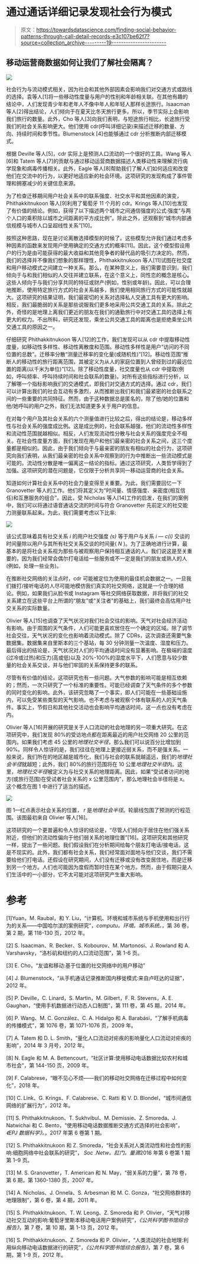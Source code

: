 # 通过通话详细记录发现社会行为模式

> 原文：<https://towardsdatascience.com/finding-social-behavior-patterns-through-call-detail-records-e3c107be62f7?source=collection_archive---------19----------------------->

## 移动运营商数据如何让我们了解社会隔离？

![](img/98aa810adc8293c66df6f0184d33e3f7.png)

社会行为与流动模式相关，因为社会和其他外部因素会影响我们对交通方式或路线的选择。袁等人[1]将一些移动性度量与用户的性别和年龄相关联。在其他有趣的结论中，人们发现青少年和老年人不像中年人和年轻人那样长途旅行。Isaacman 等人[2]得出结论，人们倾向于在夏天比冬天旅行更多。所以，季节实际上会影响我们旅行的数量。此外，Cho 等人[3]向我们表明，与短途旅行相比，长途旅行受我们的社会关系影响更大。他们使用 cdr(呼叫详细记录)来描述迁移的数量、方向、持续时间和季节性。Blumenstock [4]也能够通过 cdr 分析推断内部迁移模式。

根据 Deville 等人[5]，cdr 实际上是预测人口流动的一个很好的工具。Wang 等人[6]和 Tatem 等人[7]的贡献与通过移动运营商数据描述人类移动性来理解流行病学现象和病毒传播相关。此外，Eagle 等人[8]帮助我们了解人们如何适应和改变他们在交流中的行为，以更好地适应新的社会环境。这项研究的发现构成了事件管理和拥塞减少的关键信息来源。

为了检查迁移期间用户社会关系中的联系强度、社交水平和其他因素的演变，Phithakkitnukoon 等人[9]利用了葡萄牙 11 个月的 cdr。Krings 等人[10]也发现了有价值的结论。例如，获得了以下描述两个城市之间通信强度的公式:强度“与两个人口的乘积除以城市之间距离的平方成比例”。除此之外，还观察到“城市内部通信规模与城市人口呈超线性关系”[10]。

按照这种思路，现在是讨论离散选择模型的时候了。这些模型允许我们通过考虑多种因素的函数来发现用户使用确定的交通方式的概率[11]。因此，这个模型假设用户的行为是由可能获得的最大收益和其他竞争者的替代品的吸引力决定的。然而，我们的选择并不像我们想象的那样理性，Phithakkitnukoon 等人[11]试图在社交度和用户移动模式之间建立一种关系。那么，在某种意义上，我们需要意识到，我们倾向于与和我们相似的人交往并建立联系，在这个意义上，同性恋的概念是核心。这些人倾向于与我们分享共同的特征或财产(例如，性别或年龄)。因此，可以合理地推断，使用特定旅行方式的社会关系越多，我们使用相同旅行方式的可能性就越大。这项研究的结果证明，我们最密切的关系对选择私人交通工具有更大的影响。相反，我们最脆弱的关系是那些说服我们更多地采用公共交通工具的关系。除此之外，奇怪的是地理上离我们更近的朋友在我们的通勤旅行中对交通工具的选择上有更大的权力。不出所料，研究还发现，乘坐公共交通工具的距离也是拒绝乘坐公共交通工具的原因之一。

仔细研究 Phithakkitnukoon 等人[12]的工作，我们发现可以从 cdr 中提取移动性度量，如移动性多样性、移动性离散度和范围。移动性多样性是用户“访问的不同位置的总数”。迁移率分散“测量迁移率的变化量(或随机性)”[12]。移动性范围“推断人的移动性的旅行距离范围，其被定义为从人的家庭位置到人曾经到过的最远位置的距离(以千米为单位)”[12]。除了移动性度量，社交度量也从 cdr 中提取(例如，呼叫频率、呼叫持续时间和社会联系的数量)。对所有这些指标进行分析，以了解哪一个指标影响我们的交通模式，即我们对交通方式的选择。通过 cdr，我们可以计算出我们的社会互动有多激烈，从而推断出我们和我们最紧密的社会联系之间的一些重要的共同特征。然而，由于这种数据总是匿名的，除了他/她的位置和他/她呼叫的用户之外，我们无法知道更多关于用户的信息。

在对每个用户及其社会关系的六个测量值进行比较之后，得出的结论是，移动多样性与社会关系的强度成比例。这是成比例的，社会联系越强，他们的流动性多样性和流动性范围就越相似。相反，人们发现流动性分散与社会关系的强度完全不相关。在社会性度量方面，我们发现在用户和他们最亲密的社会关系之间，这三个度量都是相似的。因此，由于我们倾向于与最亲密的朋友有相似的社会行为，这项研究向我们表明，从我们最亲密的社会关系中观察到的行为中推断出一些流动模式是可能的。流动性分散是唯一偏离这一结论的指标。通过这项研究，人类哲学得到了加强。这项研究的潜在问题是，它仅限于分析共享同一移动运营商的社会关系。

知道如何计算社会关系中的社会力量变得至关重要。为此，我们需要回忆一下 Granovetter 等人的工作。他们将其定义为“时间量、情感强度、亲密度(相互信任)和互惠服务的组合”。因此，受 Nicholas 等人[14]工作的启发，在我们的案例中，我们可以将通过语音通话交流的时间与符合 Granovetter 先前定义的社交能力测量联系起来。为此，我们需要考虑以下比率:

![](img/ce095c0c27bf1574535fd4b5559f4913.png)

该公式意味着具有社交关系 *i* 的用户社交强度 *(s)* 等于用户与关系 *i* — *c(i)* 交谈的时间量除以用户与其所有社交关系交谈的时间量( *N* )。为了正确地进行计算，最基本的是将社会关系视为那些与被观察用户保持相互通话的人。我们说这是至关重要的，因为我们经常会偶尔打电话给一些服务或不一定是我们的朋友或熟人的人(例如，处理一些业务)。

在推断社交网络的关注点时，cdr 可能被定位为使用的最佳机会数据之一。一旦我们拨打/接听电话的人尽可能地模仿我们真实的社交网络，这就是一个合理的结论。例如，如果我们从脸书或 Instagram 等社交网络获取数据，并将我们的社交关系建立在这些平台上所谓的“朋友”或“关注者”的基础上，我们最终会高估用户社交关系的实际数量。

Olivier 等人[15]也调查了天气状况对我们社会交往的影响。天气对社会经济活动有影响。由于周围的天气条件，人们可能更喜欢居住在一个确定的区域。除了调节社会交往，天气状况的变化也影响着流动模式。除了 CDRs，这次调查还需要气象数据集。数据集来自里斯本的三个基站，每 30 分钟测量一次温度、湿度和压力。最后得出的结论是，天气状况对人们的平均通话时间没有显著影响。在极端的温度(过冷或过热)和压力(高或低)以及 20%-100%的湿度水平下，人们愿意与较少数量的社会关系交谈，并与他们牢固的关系保持更多的联系。

尽管有有价值的结论，这项研究也有一些问题。大气参数的影响可能是相互依赖的；然而，一次只研究了一个标准的重要性。可能已经调查了天气条件的多个参数的同时变化的影响。此外，该研究忽略了一个事实，即人们可能在一些基础设施内，可以免受某些类型的天气影响。也不考虑与被观察个体有联系的人的天气条件。事实上，节假日和其他社交活动也会影响平均通话时间，这一点也没有考虑在内。

Olivier 等人[16]开展的研究是关于人口流动的社会地理的另一项重大研究。在这项研究中，我们发现 80%的受访地点都在距离最近的用户社交网络 20 公里的范围内。如果我们考虑 45 公里的*地理社交半径*，那么我们可以说百分比增加到 90%。同样令人惊讶的是，我们往往在地理上更接近弱关系，而不是强关系。一般来说，我们所在的地区越是城市化，我们与社会的联系就越遥远，我们的*地理社会半径*就越短；此外，我们 80%的旅行范围将在 10 公里*地理社交半径*内。这里，*地理社交半径*被定义为与社交关系的地理距离。因此，如果“受试者访问的地方(或旅行范围)在受试者社会关系的 x 公里范围内”，那么地理社会半径将是 x。这个概念在图 1 中进行了适当的描述。

![](img/51bba4baf45b7696a96f8481bdbb55a4.png)

图 1—红点表示社会关系的位置， *r* 是*地理社会半径*。轮廓线包围了预测的行程范围。该图最初来自 Olivier 等人[16]。

这项研究的一个更普遍和令人惊讶的结论是，“尽管人们倾向于居住在他们强关系附近，但他们的流动性偏向于他们弱关系的地理位置”[16]。这项研究和其他研究一样，提出了一些问题。我们假设我们在分析期间给每个朋友打电话/接电话，这是不现实的。此外，我们都有社会关系，我们经常面对面地与他们交谈，我们不需要给他们打电话。还假设在研究期间，人们没有迁移或没有改变居住地，而是迁移到另一个地方。人们也可能因为度假而暂时住在某个地方。然而，由于假期只是人们生活中的一小部分，它不太可能对这项研究产生重大影响。

# 参考

[1]Yuan，M. Raubal，和 Y. Liu，“计算机、环境和城市系统与手机使用和出行行为的关系——中国哈尔滨的案例研究”，*computu。环境。城市系统。*，第 36 卷，第 2 期，第 118-130 页，2012 年。

[2] S. Isaacman、R. Becker、S. Kobourov、M. Martonosi、J. Rowland 和 A. Varshavsky，“洛杉矶和纽约的人口流动范围”，第 1-6 页。

[3] E. Cho，“友谊和移动:基于位置的社交网络中的用户移动”

[4] J. Blumenstock，“从手机通话记录推断国内移徙模式:来自卢旺达的证据”，2012 年。

[5] P. Deville，C. Linard，S. Martin，M. Gilbert，F. R. Stevens，A. E. Gaughan，“使用手机数据进行动态人口制图”，第 111 卷，第 45 期，2014 年。

[6] P. Wang、M. C. González、C. A. Hidalgo 和 A. Barabási，“了解手机病毒的传播模式”，第 1076 卷，第 1071-1076 页，2009 年。

[7] A. Tatem 和 D. L. Smith，“量化人口流动对疟疾的影响量化人口流动对疟疾的影响”，2014 年 3 月号，2012 年。

[8] N. Eagle 和 M. A. Bettencourt，“社区计算:使用移动电话数据比较农村和城市社会”，第 144-150 页，2009 年。

[9] F. Calabrese，“眼不见心不烦——我们的移动社交网络在迁移过程中如何变化”，2018 年。

[10] C. Link、G. Krings、F. Calabrese、C. Ratti 和 V. D. Blondel，“城市间通信网络的扩展行为”，2012 年。

[11] S. Phithakkitnukoon、T. Sukhvibul、M. Demissie、Z. Smoreda、J. Natwichai 和 C. Bento，“使用移动电话数据推断交通方式选择的社会影响”，*《EPJ 数据科学》。*，2017 年第 6 卷第 1 期。

[12] S. Phithakkitnukoon 和 Z. Smoreda，“社会关系对人类流动性和社会性的影响:细胞网络中社会联系的研究”， *Soc .Netw。肛门。量滴*2016 年第 6 卷第 1 期第 1–9 页。

[13] M. S. Granovetter，T. American 和 N. May，“弱关系的力量”，第 78 卷，第 6 期，第 1360-1380 页，2007 年。

[14] A. Nicholas、J. Onnela、S. Arbesman 和 M. C. Gonza，“社交网络群体的地理限制”，第 6 卷，第 4 期，2011 年。

[15] S. Phithakkitnukoon、T. W. Leong、Z. Smoreda 和 P. Olivier，“天气对移动社交互动的影响:葡萄牙里斯本移动电话用户案例研究”，*《公共科学图书馆综合报告》*，第 7 卷，第 10 期，第 1-13 页，2012 年。

[16] S. Phithakkitnukoon、Z. Smoreda 和 P. Olivier，“人类流动的社会地理:利用纵向移动电话数据进行的研究”，*《公共科学图书馆综合报告》*，第 7 卷，第 6 期，第 1-9 页，2012 年。